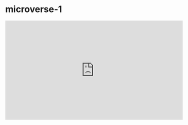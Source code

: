# microverse-1





<iframe width="560" height="315" src="https://www.youtube.com/embed/buVc5Zw5L9w" title="YouTube video player" frameborder="0" allow="accelerometer; autoplay; clipboard-write; encrypted-media; gyroscope; picture-in-picture" allowfullscreen></iframe>
